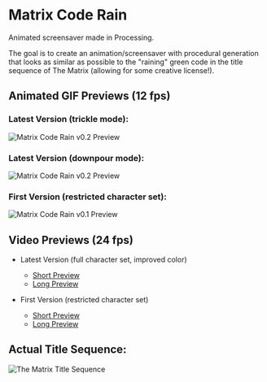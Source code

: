 # Matrix Code Rain
Animated screensaver made in Processing.

The goal is to create an animation/screensaver with procedural generation that looks as similar as possible to the "raining" green code in the title sequence of The Matrix (allowing for some creative license!).

## Animated GIF Previews (12 fps)
### Latest Version (trickle mode):
![Matrix Code Rain v0.2 Preview](./img/matrix-code-rain-v0.2-preview.gif)

### Latest Version (downpour mode):
![Matrix Code Rain v0.2 Preview](./img/matrix-code-rain-v0.2-preview.gif)

### First Version (restricted character set):
![Matrix Code Rain v0.1 Preview](./img/matrix-code-rain-v0.1-preview.gif)


## Video Previews (24 fps)
* Latest Version (full character set, improved color)
	* [Short Preview](https://github.com/coding418/matrix-code-rain/blob/main/matrix-code-rain-v0.2-preview.mp4?raw=true)
	* [Long Preview](https://github.com/coding418/matrix-code-rain/blob/main/matrix-code-rain-v0.2-long.mp4?raw=true)

* First Version (restricted character set)
	* [Short Preview](https://github.com/coding418/matrix-code-rain/blob/main/matrix-code-rain-v0.1-preview.mp4?raw=true)
	* [Long Preview](https://github.com/coding418/matrix-code-rain/blob/main/matrix-code-rain-v0.1-long.mp4?raw=true)


## Actual Title Sequence:
![The Matrix Title Sequence](./img/title-sequence.gif)